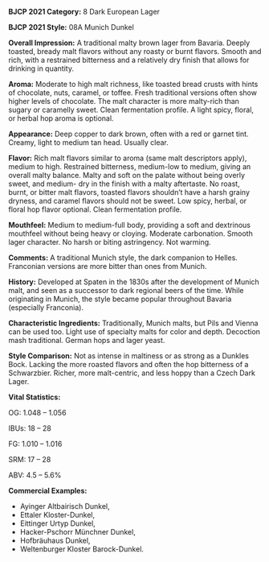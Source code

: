 <b>BJCP 2021 Category:</b> 8 Dark European Lager

<b>BJCP 2021 Style:</b> 08A Munich Dunkel

<b>Overall Impression:</b> A traditional malty brown lager from
Bavaria. Deeply toasted, bready malt flavors without any roasty
or burnt flavors. Smooth and rich, with a restrained bitterness
and a relatively dry finish that allows for drinking in quantity.

<b>Aroma:</b> Moderate to high malt richness, like toasted bread
crusts with hints of chocolate, nuts, caramel, or toffee. Fresh
traditional versions often show higher levels of chocolate. The
malt character is more malty-rich than sugary or caramelly
sweet. Clean fermentation profile. A light spicy, floral, or herbal
hop aroma is optional.

<b>Appearance:</b> Deep copper to dark brown, often with a red or
garnet tint. Creamy, light to medium tan head. Usually clear.

<b>Flavor:</b> Rich malt flavors similar to aroma (same malt
descriptors apply), medium to high. Restrained bitterness,
medium-low to medium, giving an overall malty balance. Malty
and soft on the palate without being overly sweet, and medium-
dry in the finish with a malty aftertaste. No roast, burnt, or
bitter malt flavors, toasted flavors shouldn’t have a harsh
grainy dryness, and caramel flavors should not be sweet. Low
spicy, herbal, or floral hop flavor optional. Clean fermentation
profile.

<b>Mouthfeel:</b> Medium to medium-full body, providing a soft
and dextrinous mouthfeel without being heavy or cloying.
Moderate carbonation. Smooth lager character. No harsh or
biting astringency. Not warming.

<b>Comments:</b> A traditional Munich style, the dark companion
to Helles. Franconian versions are more bitter than ones from
Munich.

<b>History:</b> Developed at Spaten in the 1830s after the
development of Munich malt, and seen as a successor to dark
regional beers of the time. While originating in Munich, the
style became popular throughout Bavaria (especially
Franconia).

<b>Characteristic Ingredients:</b> Traditionally, Munich malts,
but Pils and Vienna can be used too. Light use of specialty
malts for color and depth. Decoction mash traditional. German
hops and lager yeast.

<b>Style Comparison:</b> Not as intense in maltiness or as strong
as a Dunkles Bock. Lacking the more roasted flavors and often
the hop bitterness of a Schwarzbier. Richer, more malt-centric,
and less hoppy than a Czech Dark Lager.

<b>Vital Statistics:</b>

OG: 1.048 – 1.056

IBUs: 18 – 28

FG: 1.010 – 1.016

SRM: 17 – 28

ABV: 4.5 – 5.6%

<b>Commercial Examples:</b>
- Ayinger Altbairisch Dunkel,
- Ettaler Kloster-Dunkel,
- Eittinger Urtyp Dunkel,
- Hacker-Pschorr Münchner Dunkel,
- Hofbräuhaus Dunkel,
- Weltenburger Kloster Barock-Dunkel.
